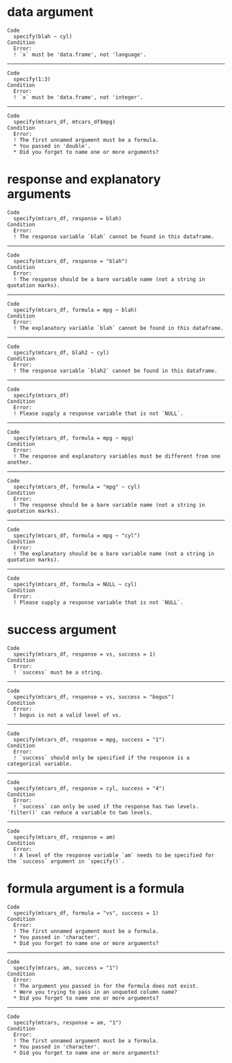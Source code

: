 # data argument

    Code
      specify(blah ~ cyl)
    Condition
      Error:
      ! `x` must be 'data.frame', not 'language'.

---

    Code
      specify(1:3)
    Condition
      Error:
      ! `x` must be 'data.frame', not 'integer'.

---

    Code
      specify(mtcars_df, mtcars_df$mpg)
    Condition
      Error:
      ! The first unnamed argument must be a formula.
      * You passed in 'double'.
      * Did you forget to name one or more arguments?

# response and explanatory arguments

    Code
      specify(mtcars_df, response = blah)
    Condition
      Error:
      ! The response variable `blah` cannot be found in this dataframe.

---

    Code
      specify(mtcars_df, response = "blah")
    Condition
      Error:
      ! The response should be a bare variable name (not a string in quotation marks).

---

    Code
      specify(mtcars_df, formula = mpg ~ blah)
    Condition
      Error:
      ! The explanatory variable `blah` cannot be found in this dataframe.

---

    Code
      specify(mtcars_df, blah2 ~ cyl)
    Condition
      Error:
      ! The response variable `blah2` cannot be found in this dataframe.

---

    Code
      specify(mtcars_df)
    Condition
      Error:
      ! Please supply a response variable that is not `NULL`.

---

    Code
      specify(mtcars_df, formula = mpg ~ mpg)
    Condition
      Error:
      ! The response and explanatory variables must be different from one another.

---

    Code
      specify(mtcars_df, formula = "mpg" ~ cyl)
    Condition
      Error:
      ! The response should be a bare variable name (not a string in quotation marks).

---

    Code
      specify(mtcars_df, formula = mpg ~ "cyl")
    Condition
      Error:
      ! The explanatory should be a bare variable name (not a string in quotation marks).

---

    Code
      specify(mtcars_df, formula = NULL ~ cyl)
    Condition
      Error:
      ! Please supply a response variable that is not `NULL`.

# success argument

    Code
      specify(mtcars_df, response = vs, success = 1)
    Condition
      Error:
      ! `success` must be a string.

---

    Code
      specify(mtcars_df, response = vs, success = "bogus")
    Condition
      Error:
      ! bogus is not a valid level of vs.

---

    Code
      specify(mtcars_df, response = mpg, success = "1")
    Condition
      Error:
      ! `success` should only be specified if the response is a categorical variable.

---

    Code
      specify(mtcars_df, response = cyl, success = "4")
    Condition
      Error:
      ! `success` can only be used if the response has two levels. `filter()` can reduce a variable to two levels.

---

    Code
      specify(mtcars_df, response = am)
    Condition
      Error:
      ! A level of the response variable `am` needs to be specified for the `success` argument in `specify()`.

# formula argument is a formula

    Code
      specify(mtcars_df, formula = "vs", success = 1)
    Condition
      Error:
      ! The first unnamed argument must be a formula.
      * You passed in 'character'.
      * Did you forget to name one or more arguments?

---

    Code
      specify(mtcars, am, success = "1")
    Condition
      Error:
      ! The argument you passed in for the formula does not exist.
      * Were you trying to pass in an unquoted column name?
      * Did you forget to name one or more arguments?

---

    Code
      specify(mtcars, response = am, "1")
    Condition
      Error:
      ! The first unnamed argument must be a formula.
      * You passed in 'character'.
      * Did you forget to name one or more arguments?

